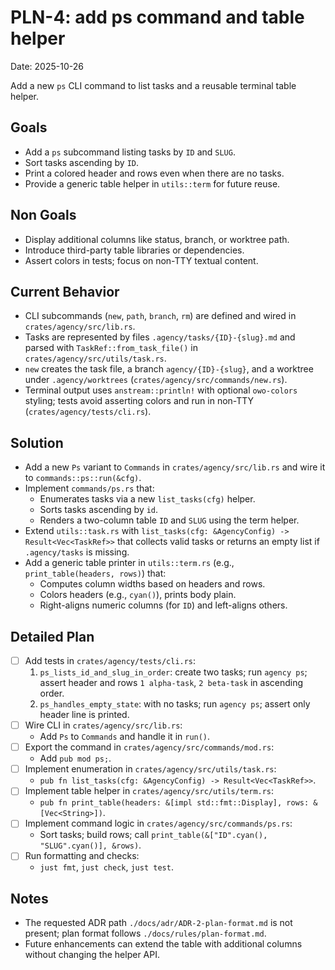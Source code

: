 # PLN-4: add ps command and table helper

Date: 2025-10-26

Add a new `ps` CLI command to list tasks and a reusable terminal table helper.

## Goals

- Add a `ps` subcommand listing tasks by `ID` and `SLUG`.
- Sort tasks ascending by `ID`.
- Print a colored header and rows even when there are no tasks.
- Provide a generic table helper in `utils::term` for future reuse.

## Non Goals

- Display additional columns like status, branch, or worktree path.
- Introduce third-party table libraries or dependencies.
- Assert colors in tests; focus on non-TTY textual content.

## Current Behavior

- CLI subcommands (`new`, `path`, `branch`, `rm`) are defined and wired in `crates/agency/src/lib.rs`.
- Tasks are represented by files `.agency/tasks/{ID}-{slug}.md` and parsed with `TaskRef::from_task_file()` in `crates/agency/src/utils/task.rs`.
- `new` creates the task file, a branch `agency/{ID}-{slug}`, and a worktree under `.agency/worktrees` (`crates/agency/src/commands/new.rs`).
- Terminal output uses `anstream::println!` with optional `owo-colors` styling; tests avoid asserting colors and run in non-TTY (`crates/agency/tests/cli.rs`).

## Solution

- Add a new `Ps` variant to `Commands` in `crates/agency/src/lib.rs` and wire it to `commands::ps::run(&cfg)`.
- Implement `commands/ps.rs` that:
  - Enumerates tasks via a new `list_tasks(cfg)` helper.
  - Sorts tasks ascending by `id`.
  - Renders a two-column table `ID` and `SLUG` using the term helper.
- Extend `utils::task.rs` with `list_tasks(cfg: &AgencyConfig) -> Result<Vec<TaskRef>>` that collects valid tasks or returns an empty list if `.agency/tasks` is missing.
- Add a generic table printer in `utils::term.rs` (e.g., `print_table(headers, rows)`) that:
  - Computes column widths based on headers and rows.
  - Colors headers (e.g., `cyan()`), prints body plain.
  - Right-aligns numeric columns (for `ID`) and left-aligns others.

## Detailed Plan

- [ ] Add tests in `crates/agency/tests/cli.rs`:
  1. `ps_lists_id_and_slug_in_order`: create two tasks; run `agency ps`; assert header and rows `1 alpha-task`, `2 beta-task` in ascending order.
  2. `ps_handles_empty_state`: with no tasks; run `agency ps`; assert only header line is printed.
- [ ] Wire CLI in `crates/agency/src/lib.rs`:
  - Add `Ps` to `Commands` and handle it in `run()`.
- [ ] Export the command in `crates/agency/src/commands/mod.rs`:
  - Add `pub mod ps;`.
- [ ] Implement enumeration in `crates/agency/src/utils/task.rs`:
  - `pub fn list_tasks(cfg: &AgencyConfig) -> Result<Vec<TaskRef>>`.
- [ ] Implement table helper in `crates/agency/src/utils/term.rs`:
  - `pub fn print_table(headers: &[impl std::fmt::Display], rows: &[Vec<String>])`.
- [ ] Implement command logic in `crates/agency/src/commands/ps.rs`:
  - Sort tasks; build rows; call `print_table(&["ID".cyan(), "SLUG".cyan()], &rows)`.
- [ ] Run formatting and checks:
  - `just fmt`, `just check`, `just test`.

## Notes

- The requested ADR path `./docs/adr/ADR-2-plan-format.md` is not present; plan format follows `./docs/rules/plan-format.md`.
- Future enhancements can extend the table with additional columns without changing the helper API.
